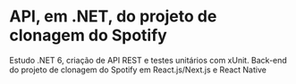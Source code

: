 # API, em .NET, do projeto de clonagem do Spotify
Estudo .NET 6, criação de API REST e testes unitários com xUnit. Back-end do projeto de clonagem do Spotify em React.js/Next.js e React Native
